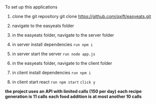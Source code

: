 To set up this applications

1) clone the git repository
git clone https://github.com/qxift/easyeats.git

2) navigate to the easyeats folder

3) in the easyeats folder, navigate to the server folder

4) in server install dependencies
```run npm i```

5) in server start the server
```run node app.js```

6) in the easyeats folder, navigate to the client folder

7) in client install dependencies
```run npm i```

8) in client start react
```run npm start```
```click y ```


**the project uses an API with limited calls (150 per day)**
**each recipe generation is 11 calls**
**each food addition is at most another 10 calls**
